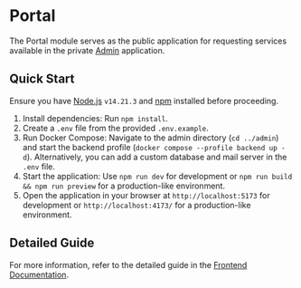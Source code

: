 # Portal

The Portal module serves as the public application for requesting services available in the private [Admin](../admin/README.md) application.

## Quick Start

Ensure you have [Node.js](https://nodejs.org/en/) `v14.21.3` and [npm](https://www.npmjs.com/) installed before proceeding.

1. Install dependencies: Run `npm install`.
2. Create a `.env` file from the provided `.env.example`.
3. Run Docker Compose: Navigate to the admin directory (`cd ../admin`) and start the backend profile (`docker compose --profile backend up -d`). Alternatively, you can add a custom database and mail server in the `.env` file.
4. Start the application: Use `npm run dev` for development or `npm run build && npm run preview` for a production-like environment.
5. Open the application in your browser at `http://localhost:5173` for development or `http://localhost:4173/` for a production-like environment.

## Detailed Guide

For more information, refer to the detailed guide in the [Frontend Documentation](../docs/FRONTEND.md).

